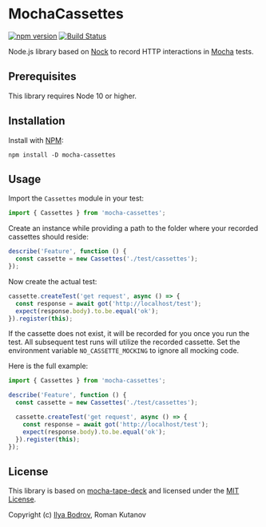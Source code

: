 # MochaCassettes

[![npm version](https://badge.fury.io/js/mocha-cassettes.svg)](https://badge.fury.io/js/mocha-cassettes)
[![Build Status](https://travis-ci.org/bodrovis/mocha-cassettes.svg?branch=master)](https://travis-ci.org/bodrovis/mocha-cassettes)

Node.js library based on [Nock](https://github.com/nock/nock) to record HTTP interactions in [Mocha](https://mochajs.org/) tests.

## Prerequisites

This library requires Node 10 or higher.

## Installation

Install with [NPM](https://npmjs.org):

```
npm install -D mocha-cassettes
```

## Usage

Import the `Cassettes` module in your test:

```ts
import { Cassettes } from 'mocha-cassettes';
```

Create an instance while providing a path to the folder where your recorded cassettes should reside:

```ts
describe('Feature', function () {
  const cassette = new Cassettes('./test/cassettes');
});
```

Now create the actual test:

```ts
cassette.createTest('get request', async () => {
  const response = await got('http://localhost/test');
  expect(response.body).to.be.equal('ok');
}).register(this);
```

If the cassette does not exist, it will be recorded for you once you run the test. All subsequent test runs will utilize the recorded cassette. Set the environment variable `NO_CASSETTE_MOCKING` to ignore all mocking code.

Here is the full example:

```ts
import { Cassettes } from 'mocha-cassettes';

describe('Feature', function () {
  const cassette = new Cassettes('./test/cassettes');

  cassette.createTest('get request', async () => {
    const response = await got('http://localhost/test');
    expect(response.body).to.be.equal('ok');
  }).register(this);
});
```

## License

This library is based on [mocha-tape-deck](https://github.com/fossas/mocha-tape-deck) and licensed under the [MIT License](https://github.com/bodrovis/mocha-vcr/blob/master/LICENSE).

Copyright (c) [Ilya Bodrov](http://bodrovis.tech), Roman Kutanov

